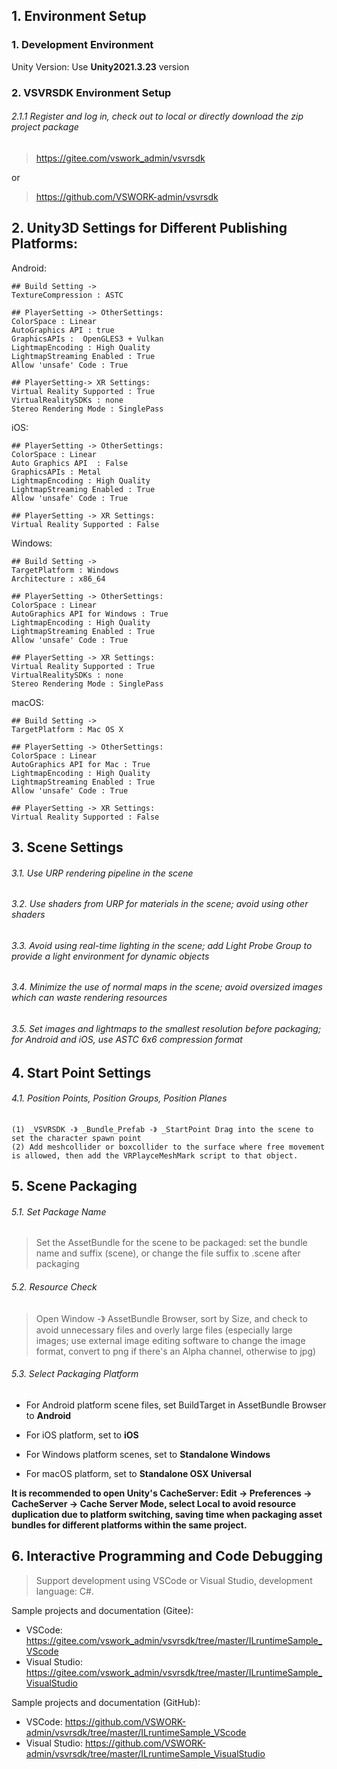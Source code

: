 ## 1. Environment Setup
### 1. Development Environment
Unity Version: Use **Unity2021.3.23** version

### 2. VSVRSDK Environment Setup
###### 2.1.1 Register and log in, check out to local or directly download the zip project package
> https://gitee.com/vswork_admin/vsvrsdk

or

> https://github.com/VSWORK-admin/vsvrsdk

## 2. Unity3D Settings for Different Publishing Platforms:

Android:
```
## Build Setting -> 
TextureCompression : ASTC 

## PlayerSetting -> OtherSettings:
ColorSpace : Linear
AutoGraphics API : true
GraphicsAPIs :  OpenGLES3 + Vulkan
LightmapEncoding : High Quality 
LightmapStreaming Enabled : True 
Allow 'unsafe' Code : True

## PlayerSetting-> XR Settings:
Virtual Reality Supported : True
VirtualRealitySDKs : none
Stereo Rendering Mode : SinglePass
```

iOS:
```
## PlayerSetting -> OtherSettings: 
ColorSpace : Linear
Auto Graphics API  : False 
GraphicsAPIs : Metal
LightmapEncoding : High Quality 
LightmapStreaming Enabled : True
Allow 'unsafe' Code : True

## PlayerSetting -> XR Settings: 
Virtual Reality Supported : False
```

Windows:
```
## Build Setting -> 
TargetPlatform : Windows
Architecture : x86_64 

## PlayerSetting -> OtherSettings: 
ColorSpace : Linear
AutoGraphics API for Windows : True 
LightmapEncoding : High Quality 
LightmapStreaming Enabled : True
Allow 'unsafe' Code : True

## PlayerSetting -> XR Settings: 
Virtual Reality Supported : True
VirtualRealitySDKs : none
Stereo Rendering Mode : SinglePass
```

macOS:
```
## Build Setting -> 
TargetPlatform : Mac OS X

## PlayerSetting -> OtherSettings: 
ColorSpace : Linear
AutoGraphics API for Mac : True
LightmapEncoding : High Quality 
LightmapStreaming Enabled : True
Allow 'unsafe' Code : True

## PlayerSetting -> XR Settings: 
Virtual Reality Supported : False
```

## 3. Scene Settings
###### 3.1. Use URP rendering pipeline in the scene
###### 3.2. Use shaders from URP for materials in the scene; avoid using other shaders
###### 3.3. Avoid using real-time lighting in the scene; add Light Probe Group to provide a light environment for dynamic objects
###### 3.4. Minimize the use of normal maps in the scene; avoid oversized images which can waste rendering resources
###### 3.5. Set images and lightmaps to the smallest resolution before packaging; for Android and iOS, use ASTC 6x6 compression format

## 4. Start Point Settings
###### 4.1. Position Points, Position Groups, Position Planes
```
(1) _VSVRSDK -》 _Bundle_Prefab -》 _StartPoint Drag into the scene to set the character spawn point
(2) Add meshcollider or boxcollider to the surface where free movement is allowed, then add the VRPlayceMeshMark script to that object.
```

## 5. Scene Packaging
###### 5.1. Set Package Name
> Set the AssetBundle for the scene to be packaged: set the bundle name and suffix (scene), or change the file suffix to .scene after packaging
###### 5.2. Resource Check
> Open Window -》 AssetBundle Browser, sort by Size, and check to avoid unnecessary files and overly large files (especially large images; use external image editing software to change the image format, convert to png if there's an Alpha channel, otherwise to jpg)
###### 5.3. Select Packaging Platform

- For Android platform scene files, set BuildTarget in AssetBundle Browser to **Android**

- For iOS platform, set to **iOS**

- For Windows platform scenes, set to **Standalone Windows**

- For macOS platform, set to **Standalone OSX Universal**

**It is recommended to open Unity's CacheServer: Edit -> Preferences -> CacheServer -> Cache Server Mode, select Local to avoid resource duplication due to platform switching, saving time when packaging asset bundles for different platforms within the same project.**

## 6. Interactive Programming and Code Debugging
> Support development using VSCode or Visual Studio, development language: C#.

Sample projects and documentation (Gitee): 
- VSCode: https://gitee.com/vswork_admin/vsvrsdk/tree/master/ILruntimeSample_VScode
- Visual Studio: https://gitee.com/vswork_admin/vsvrsdk/tree/master/ILruntimeSample_VisualStudio

Sample projects and documentation (GitHub): 
- VSCode: https://github.com/VSWORK-admin/vsvrsdk/tree/master/ILruntimeSample_VScode
- Visual Studio: https://github.com/VSWORK-admin/vsvrsdk/tree/master/ILruntimeSample_VisualStudio